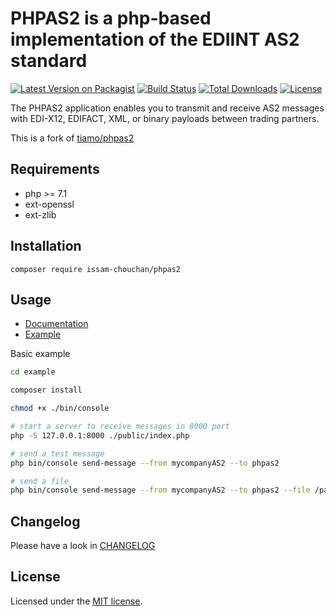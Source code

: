 # PHPAS2 is a php-based implementation of the EDIINT AS2 standard

[![Latest Version on Packagist](https://img.shields.io/packagist/v/tiamo/phpas2.svg?style=flat-square)](https://packagist.org/packages/tiamo/phpas2)
[![Build Status](https://github.com/tiamo/phpas2/actions/workflows/ci.yml/badge.svg)](https://github.com/tiamo/phpas2)
[![Total Downloads](https://img.shields.io/packagist/dt/tiamo/phpas2.svg?style=flat-square)](https://packagist.org/packages/tiamo/phpas2)
[![License](https://poser.pugx.org/tiamo/phpas2/license)](https://packagist.org/packages/tiamo/phpas2)

The PHPAS2 application enables you to transmit and receive AS2 messages with EDI-X12, EDIFACT, XML, or binary payloads
between trading partners.

This is a fork of [tiamo/phpas2](https://github.com/tiamo/phpas2)

## Requirements

* php >= 7.1
* ext-openssl
* ext-zlib

## Installation

```
composer require issam-chouchan/phpas2
```

## Usage

* [Documentation](./docs/index.md)
* [Example](./example)

Basic example

```bash
cd example

composer install

chmod +x ./bin/console

# start a server to receive messages in 8000 port
php -S 127.0.0.1:8000 ./public/index.php

# send a test message
php bin/console send-message --from mycompanyAS2 --to phpas2

# send a file
php bin/console send-message --from mycompanyAS2 --to phpas2 --file /path/to/the/file 
```

## Changelog

Please have a look in [CHANGELOG](CHANGELOG.md)

## License

Licensed under the [MIT license](http://opensource.org/licenses/MIT).
